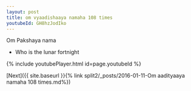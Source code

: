 ```yaml
---
layout: post
title: om vyaadishaaya namaha 108 times
youtubeId: GH8hzJodIko
---
```

 
 
Om Pakshaya nama 
 
 -  Who is the lunar fortnight 
 
  
 
  
 
 
 
 
 
 


{% include youtubePlayer.html id=page.youtubeId %}
 
[Next]({{ site.baseurl }}{% link  split2/_posts/2016-01-11-Om aadityaaya namaha 108 times.md%})
 
